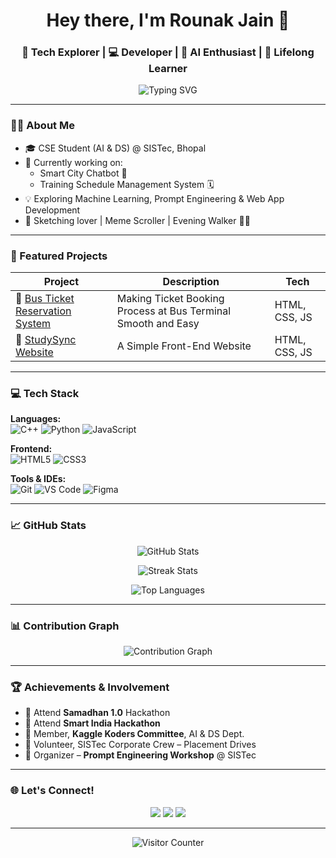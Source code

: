 <!-- Custom Logo Banner 
<p align="center">
  <img src="https://media.licdn.com/dms/image/v2/D4D03AQE8ZNhVEBgT1w/profile-displayphoto-shrink_400_400/profile-displayphoto-shrink_400_400/0/1732820284232?e=1749686400&v=beta&t=5EiKXrTyVIiiY0QpjOaQIAMRdQZiU54P5WNb7Mjfwrc" alt="Rounak Jain Logo" />
</p> -->

<h1 align="center">Hey there, I'm Rounak Jain 👋</h1>
<h3 align="center">🚀 Tech Explorer | 💻 Developer | 🧠 AI Enthusiast | 🎯 Lifelong Learner</h3>

<p align="center">
  <img src="https://readme-typing-svg.herokuapp.com?font=Fira+Code&duration=3000&pause=1000&color=00FFFF&center=true&vCenter=true&width=435&lines=Welcome+to+my+GitHub!;Always+learning+something+new.;Let’s+build+something+great+together!" alt="Typing SVG" />
</p>

---

### 🙋‍♂️ About Me
- 🎓 CSE Student (AI & DS) @ SISTec, Bhopal
- 🔭 Currently working on:
  - Smart City Chatbot 🤖
  - Training Schedule Management System 🗓️
- 💡 Exploring Machine Learning, Prompt Engineering & Web App Development
- 🎨 Sketching lover | Meme Scroller | Evening Walker 🚶‍♂️

---

### 🚀 Featured Projects
| Project | Description | Tech |
|--------|-------------|------|
| 🔹 [Bus Ticket Reservation System](https://github.com/rounak-jain01/bus-reservation-system) | Making Ticket Booking Process at Bus Terminal Smooth and Easy | HTML, CSS, JS |
| 🔹 [StudySync Website](https://github.com/rounak-jain01/StudyScan-Website) | A Simple Front-End Website | HTML, CSS, JS |
---

### 💻 Tech Stack

**Languages:**  
![C++](https://img.shields.io/badge/C++-00599C?style=flat-square&logo=cplusplus&logoColor=white)
![Python](https://img.shields.io/badge/Python-3776AB?style=flat-square&logo=python&logoColor=white)
![JavaScript](https://img.shields.io/badge/JavaScript-F7DF1E?style=flat-square&logo=javascript&logoColor=black)

**Frontend:**  
![HTML5](https://img.shields.io/badge/HTML5-E34F26?style=flat-square&logo=html5&logoColor=white)
![CSS3](https://img.shields.io/badge/CSS3-1572B6?style=flat-square&logo=css3&logoColor=white)

**Tools & IDEs:**  
![Git](https://img.shields.io/badge/Git-F05032?style=flat-square&logo=git&logoColor=white)
![VS Code](https://img.shields.io/badge/VS_Code-007ACC?style=flat-square&logo=visual-studio-code&logoColor=white)
![Figma](https://img.shields.io/badge/Figma-black?style=flat-square&logo=figma&logoColor=white)

---

### 📈 GitHub Stats

<p align="center">
  <img src="https://github-readme-stats.vercel.app/api?username=rounak-jain01&show_icons=true&theme=tokyonight&hide_border=true" alt="GitHub Stats" />
</p>

<p align="center">
  <img src="https://github-readme-streak-stats.herokuapp.com?user=rounak-jain01&theme=tokyonight&hide_border=true" alt="Streak Stats" />
</p>

<p align="center">
  <img src="https://github-readme-stats.vercel.app/api/top-langs/?username=rounak-jain01&layout=compact&theme=tokyonight&hide_border=true" alt="Top Languages" />
</p>

---

### 📊 Contribution Graph

<p align="center">
  <img src="https://github-readme-activity-graph.vercel.app/graph?username=rounak-jain01&theme=tokyo-night&hide_border=true" alt="Contribution Graph"/>
</p>

---

### 🏆 Achievements & Involvement
- 🥇 Attend **Samadhan 1.0** Hackathon
- 🥇 Attend **Smart India Hackathon**
- 🤝 Member, **Kaggle Koders Committee**, AI & DS Dept.
- 🧠 Volunteer, SISTec Corporate Crew – Placement Drives
- 🧪 Organizer – **Prompt Engineering Workshop** @ SISTec

---

### 🌐 Let's Connect!

<p align="center">
  <a href="https://www.linkedin.com/in/imrounakjain/"><img src="https://img.shields.io/badge/LinkedIn-blue?style=for-the-badge&logo=linkedin&logoColor=white" /></a>
  <a href="https://www.instagram.com/rounak_jain_01/"><img src="https://img.shields.io/badge/Instagram-purple?style=for-the-badge&logo=instagram&logoColor=white" /></a>
  <a href="mailto:rounakjain049@gmail.com"><img src="https://img.shields.io/badge/Gmail-red?style=for-the-badge&logo=gmail&logoColor=white" /></a>
</p>

---

<p align="center">
  <img src="https://komarev.com/ghpvc/?username=rounak-jain01&label=Visitors&color=00ffff&style=flat" alt="Visitor Counter" />
</p>
